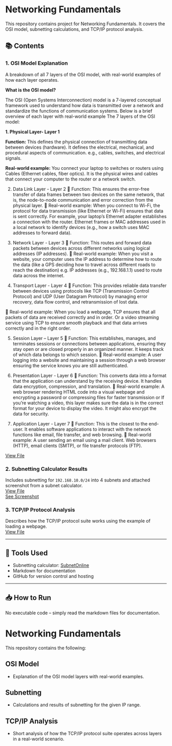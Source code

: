 # Networking Fundamentals

This repository contains project for Networking Fundamentals. It covers the OSI model, subnetting calculations, and TCP/IP protocol analysis.

## 📚 Contents

### 1. OSI Model Explanation
A breakdown of all 7 layers of the OSI model, with real-world examples of how each layer operates. 

**What is the OSI model?** 

The OSI (Open Systems Interconnection) model is a 7-layered conceptual framework used to understand how data is transmitted over a network and standardize the functions of communication systems. Below is a brief overview of each layer with real-world example
The 7 layers of the OSI model:

**1. Physical Layer- Layer 1** 

**Function:** This defines the physical connection of transmitting data between devices (hardware). It defines the electrical, mechanical, and procedural aspects of communication. e.g., cables, switches, and electrical signals.

**Real-world example:** You connect your laptop to switches or routers using Cables (Ethernet cables, fiber optics). It is the physical wires and cables that connect your computer to the router or a network switch.

2. Data Link Layer - Layer 2
 Function: This ensures the error-free transfer of data frames between two devices on
the same network, that is, the node-to-node communication and error correction from
the physical layer.
 Real-world example: When you connect to Wi-Fi, the protocol for data transmission
(like Ethernet or Wi-Fi) ensures that data is sent correctly. For example, your laptop’s
Ethernet adapter establishes a connection with the router. Ethernet frames or MAC
addresses used in a local network to identify devices (e.g., how a switch uses MAC
addresses to forward data).

3. Network Layer - Layer 3
 Function: This routes and forward data packets between devices across different
networks using logical addresses (IP addresses).
 Real-world example: When you visit a website, your computer uses the IP address to
determine how to route the data (like a GPS deciding how to travel across different
roads to reach the destination) e.g. IP addresses (e.g., 192.168.1.1) used to route data
across the internet.
4. Transport Layer - Layer 4
 Function: This provides reliable data transfer between devices using protocols like TCP
(Transmission Control Protocol) and UDP (User Datagram Protocol) by managing error
recovery, data flow control, and retransmission of lost data.

 Real-world example: When you load a webpage, TCP ensures that all packets of data
are received correctly and in order. Or a video streaming service using TCP to ensure
smooth playback and that data arrives correctly and in the right order.

5. Session Layer – Layer 5
 Function: This establishes, manages, and terminates sessions or connections between
applications, ensuring they stay open or are closed properly in an organized manner. It
keeps track of which data belongs to which session.
 Real-world example: A user logging into a website and maintaining a session through a
web browser ensuring the service knows you are still authenticated.

6. Presentation Layer - Layer 6
 Function: This converts data into a format that the application can understand by the
receiving device. It handles data encryption, compression, and translation.
 Real-world example: A web browser rendering HTML code into a visual webpage and
encrypting a password or compressing files for faster transmission or If you’re watching
a video, this layer makes sure the data is in the correct format for your device to display
the video. It might also encrypt the data for security.

7. Application Layer - Layer 7
 Function: This is the closest to the end-user. It enables software applications to interact
with the network functions like email, file transfer, and web browsing.
 Real-world example: A user sending an email using a mail client. Web browsers (HTTP),
email clients (SMTP), or file transfer protocols (FTP).






[View File](./osi_model.md)

### 2. Subnetting Calculator Results
Includes subnetting for `192.168.10.0/24` into 4 subnets and attached screenshot from a subnet calculator.  
[View File](./subnetting_calculations.md)  
[See Screenshot](./screenshots/subnet_calculator_result.png)

### 3. TCP/IP Protocol Analysis
Describes how the TCP/IP protocol suite works using the example of loading a webpage.  
[View File](./tcp_ip_analysis.md)

---

## 🔧 Tools Used

- Subnetting calculator: [SubnetOnline](https://www.subnetonline.com/pages/subnet-calculators/ip-subnet-calculator.php)
- Markdown for documentation
- GitHub for version control and hosting

---

## 📥 How to Run
No executable code – simply read the markdown files for documentation.

























# Networking Fundamentals

This repository contains the following:

## OSI Model
- Explanation of the OSI model layers with real-world examples.

## Subnetting
- Calculations and results of subnetting for the given IP range.

## TCP/IP Analysis
- Short analysis of how the TCP/IP protocol suite operates across layers in a real-world scenario.
